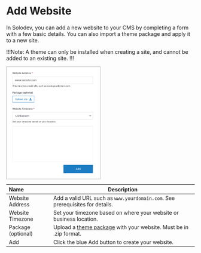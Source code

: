 # Add Website

In Solodev, you can add a new website to your CMS by completing a form with a few basic details. You can also import a theme package and apply it to a new site.

!!!Note:
A theme can only be installed when creating a site, and cannot be added to an existing site.
!!!

<img src="../../../images/add-site-form1.jpg" alt="add-site-form" style="width: 50%; display: block"></a> 

**Name** | **Description**
:--- | ---
Website Address | Add a valid URL such as `www.yourdomain.com`. See prerequisites for details.
Website Timezone | Set your timezone based on where your website or business location.
Package (optional) | Upload a <a href="/workspace/websites/manage-folder/updatefolder/">theme package</a> with your website. Must be in .zip format.
Add | Click the blue Add button to create your website. 
